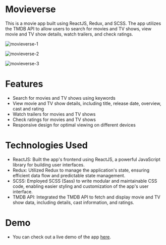 # Movieverse
This is a movie app built using ReactJS, Redux, and SCSS. The app utilizes the TMDB API to allow users to search for movies and TV shows, view movie and TV show details, watch trailers, and check ratings.

![movieverse-1](https://user-images.githubusercontent.com/108632700/237038278-82ab0c34-3456-4433-9a04-630fc58ddce3.png)

![movieverse-2](https://user-images.githubusercontent.com/108632700/237038377-18c21b55-3c76-4359-a658-85ec24dcbb4f.png)

![movieverse-3](https://user-images.githubusercontent.com/108632700/237038413-5fcf8296-0a4b-4f85-b74c-afe43359e18d.png)

# Features
* Search for movies and TV shows using keywords
* View movie and TV show details, including title, release date, overview, cast and rating
* Watch trailers for movies and TV shows
* Check ratings for movies and TV shows
* Responsive design for optimal viewing on different devices
# Technologies Used
* ReactJS: Built the app's frontend using ReactJS, a powerful JavaScript library for building user interfaces.
* Redux: Utilized Redux to manage the application's state, ensuring efficient data flow and predictable state management.
* SCSS: Employed SCSS (Sass) to write modular and maintainable CSS code, enabling easier styling and customization of the app's user interface.
* TMDB API: Integrated the TMDB API to fetch and display movie and TV show data, including details, cast information, and ratings.

# Demo
* You can check out a live demo of the app [here](https://movieeverse.vercel.app/).
